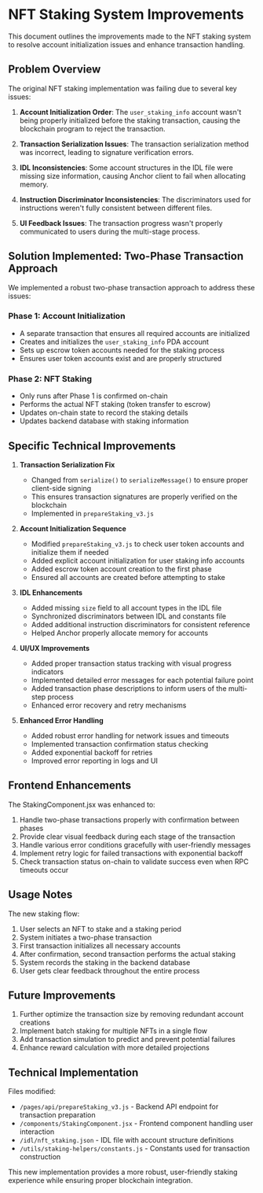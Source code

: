 # NFT Staking System Improvements

This document outlines the improvements made to the NFT staking system to resolve account initialization issues and enhance transaction handling.

## Problem Overview

The original NFT staking implementation was failing due to several key issues:

1. **Account Initialization Order**: The `user_staking_info` account wasn't being properly initialized before the staking transaction, causing the blockchain program to reject the transaction.

2. **Transaction Serialization Issues**: The transaction serialization method was incorrect, leading to signature verification errors.

3. **IDL Inconsistencies**: Some account structures in the IDL file were missing size information, causing Anchor client to fail when allocating memory.

4. **Instruction Discriminator Inconsistencies**: The discriminators used for instructions weren't fully consistent between different files.

5. **UI Feedback Issues**: The transaction progress wasn't properly communicated to users during the multi-stage process.

## Solution Implemented: Two-Phase Transaction Approach

We implemented a robust two-phase transaction approach to address these issues:

### Phase 1: Account Initialization
- A separate transaction that ensures all required accounts are initialized
- Creates and initializes the `user_staking_info` PDA account
- Sets up escrow token accounts needed for the staking process
- Ensures user token accounts exist and are properly structured

### Phase 2: NFT Staking
- Only runs after Phase 1 is confirmed on-chain
- Performs the actual NFT staking (token transfer to escrow)
- Updates on-chain state to record the staking details
- Updates backend database with staking information

## Specific Technical Improvements

1. **Transaction Serialization Fix**
   - Changed from `serialize()` to `serializeMessage()` to ensure proper client-side signing
   - This ensures transaction signatures are properly verified on the blockchain
   - Implemented in `prepareStaking_v3.js`

2. **Account Initialization Sequence**
   - Modified `prepareStaking_v3.js` to check user token accounts and initialize them if needed
   - Added explicit account initialization for user staking info accounts
   - Added escrow token account creation to the first phase
   - Ensured all accounts are created before attempting to stake

3. **IDL Enhancements**
   - Added missing `size` field to all account types in the IDL file
   - Synchronized discriminators between IDL and constants file
   - Added additional instruction discriminators for consistent reference
   - Helped Anchor properly allocate memory for accounts

4. **UI/UX Improvements**
   - Added proper transaction status tracking with visual progress indicators
   - Implemented detailed error messages for each potential failure point
   - Added transaction phase descriptions to inform users of the multi-step process
   - Enhanced error recovery and retry mechanisms

5. **Enhanced Error Handling**
   - Added robust error handling for network issues and timeouts
   - Implemented transaction confirmation status checking
   - Added exponential backoff for retries
   - Improved error reporting in logs and UI

## Frontend Enhancements

The StakingComponent.jsx was enhanced to:

1. Handle two-phase transactions properly with confirmation between phases
2. Provide clear visual feedback during each stage of the transaction
3. Handle various error conditions gracefully with user-friendly messages
4. Implement retry logic for failed transactions with exponential backoff
5. Check transaction status on-chain to validate success even when RPC timeouts occur

## Usage Notes

The new staking flow:

1. User selects an NFT to stake and a staking period
2. System initiates a two-phase transaction
3. First transaction initializes all necessary accounts
4. After confirmation, second transaction performs the actual staking
5. System records the staking in the backend database
6. User gets clear feedback throughout the entire process

## Future Improvements

1. Further optimize the transaction size by removing redundant account creations
2. Implement batch staking for multiple NFTs in a single flow
3. Add transaction simulation to predict and prevent potential failures
4. Enhance reward calculation with more detailed projections

## Technical Implementation

Files modified:
- `/pages/api/prepareStaking_v3.js` - Backend API endpoint for transaction preparation
- `/components/StakingComponent.jsx` - Frontend component handling user interaction
- `/idl/nft_staking.json` - IDL file with account structure definitions
- `/utils/staking-helpers/constants.js` - Constants used for transaction construction

This new implementation provides a more robust, user-friendly staking experience while ensuring proper blockchain integration.